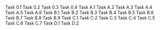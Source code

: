 Task 0.1
Task 0.2
Task 0.3
Task 0.4
Task A.1
Task A.2
Task A.3
Task A.4
Task A.5
Task A.6
Task B.1
Task B.2
Task B.3
Task B.4
Task B.5
Task B.6
Task B.7
Task B.8
Task B.9
Task C.1
Task C.2
Task C.3
Task C.4
Task C.5
Task C.6
Task C.7
Task D.1
Task D.2